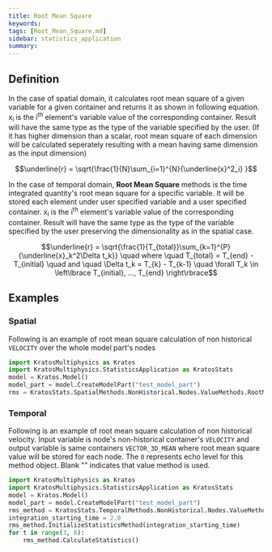 ```yaml
---
title: Root Mean Square
keywords: 
tags: [Root_Mean_Square.md]
sidebar: statistics_application
summary: 
---
```

## Definition

In the case of spatial domain, it calculates root mean square of a given variable for a given container and returns it as shown in following equation. x<sub>i</sub> is the i<sup>th</sup> element's variable value of the corresponding container. Result will have the same type as the type of the variable specified by the user. (If it has higher dimension than a scalar, root mean square of each dimension will be calculated seperately resulting with a mean having same dimension as the input dimension)

<p align="center">$$\underline{r} = \sqrt{\frac{1}{N}\sum_{i=1}^{N}{\underline{x}^2_i} }$$</p>

In the case of temporal domain, **Root Mean Square** methods is the time integrated quantity's root mean square for a specific variable. It will be stored each element under user specified variable and a user specified container. x<sub>i</sub> is the i<sup>th</sup> element's variable value of the corresponding container. Result will have the same type as the type of the variable specified by the user preserving the dimensionality as in the spatial case.

<p align="center">$$\underline{r} = \sqrt{\frac{1}{T_{total}}\sum_{k=1}^{P}{\underline{x}_k^2\Delta t_k}} \quad where \quad T_{total} = T_{end} - T_{initial} \quad and \quad \Delta t_k = T_{k} - T_{k-1} \quad \forall T_k \in \left\lbrace T_{initial}, ..., T_{end} \right\rbrace$$</p>

## Examples

### Spatial

Following is an example of root mean square calculation of non historical `VELOCITY` over the whole model part's nodes

```python
import KratosMultiphysics as Kratos
import KratosMultiphysics.StatisticsApplication as KratosStats
model = Kratos.Model()
model_part = model.CreateModelPart("test_model_part")
rms = KratosStats.SpatialMethods.NonHistorical.Nodes.ValueMethods.RootMeanSquare(model_part, Kratos.VELOCITY)
```

### Temporal

Following is an example of root mean square calculation of non historical velocity. Input variable is node's non-historical container's `VELOCITY` and output variable is same containers `VECTOR_3D_MEAN` where root mean square value will be stored for each node. The `0` represents echo level for this method object. Blank "" indicates that value method is used.

```python
import KratosMultiphysics as Kratos
import KratosMultiphysics.StatisticsApplication as KratosStats
model = Kratos.Model()
model_part = model.CreateModelPart("test_model_part")
rms_method = KratosStats.TemporalMethods.NonHistorical.Nodes.ValueMethods.RootMeanSquare.Array(model_part, "", Kratos.VELOCITY, 0, KratosStats.VECTOR_3D_MEAN)
integration_starting_time = 2.0
rms_method.InitializeStatisticsMethod(integration_starting_time)
for t in range(3, 6):
    rms_method.CalculateStatistics()
```